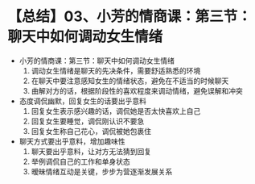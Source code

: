 # 【总结】03、小芳的情商课：第三节：聊天中如何调动女生情绪

-   小芳的情商课：第三节：聊天中如何调动女生情绪
    1.  调动女生情绪是聊天的先决条件，需要舒适熟悉的环境
    2.  在聊天中要注意感知女生的情绪状态，避免在不适当的时候聊天
    3.  曲解对方的话，根据阶段性的喜欢程度来调动情绪，避免误解和冲突
-   态度调侃幽默，回复女生的话要出乎意料
    1.  回复女生表示感兴趣的话，调侃她是否太快喜欢上自己
    2.  回复女生要睡觉，调侃刚认识不要急
    3.  回复女生称自己花心，调侃被她包裹住
-   聊天方式要出乎意料，增加趣味性
    1.  聊天要出乎意料，让对方无法猜到回复
    2.  举例调侃自己的工作和单身状态
    3.  暧昧情绪互动是关键，步步为营逐渐发展关系